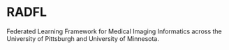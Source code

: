 # RADFL
Federated Learning Framework for Medical Imaging Informatics across the University of Pittsburgh and University of Minnesota.
